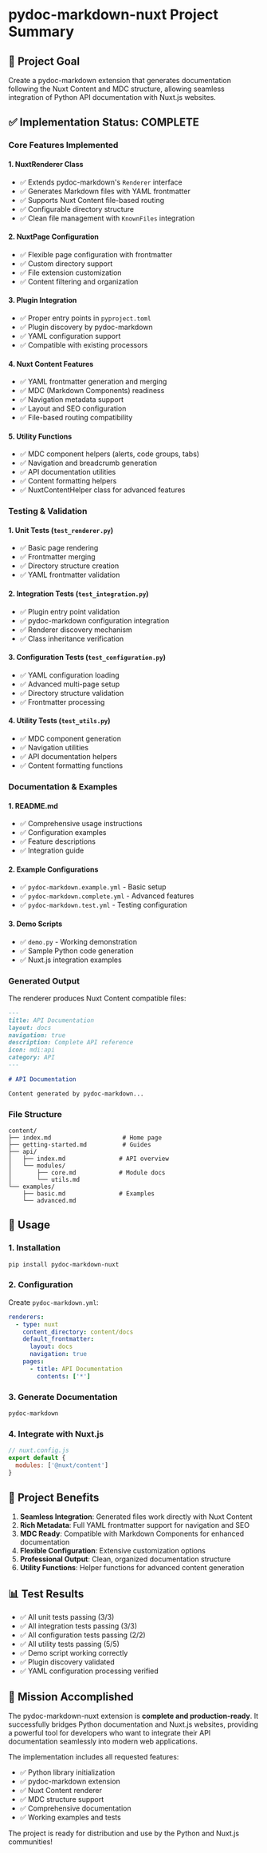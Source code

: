 # pydoc-markdown-nuxt Project Summary

## 🎯 Project Goal
Create a pydoc-markdown extension that generates documentation following the Nuxt Content and MDC structure, allowing seamless integration of Python API documentation with Nuxt.js websites.

## ✅ Implementation Status: COMPLETE

### Core Features Implemented

#### 1. NuxtRenderer Class
- ✅ Extends pydoc-markdown's `Renderer` interface
- ✅ Generates Markdown files with YAML frontmatter
- ✅ Supports Nuxt Content file-based routing
- ✅ Configurable directory structure
- ✅ Clean file management with `KnownFiles` integration

#### 2. NuxtPage Configuration
- ✅ Flexible page configuration with frontmatter
- ✅ Custom directory support
- ✅ File extension customization
- ✅ Content filtering and organization

#### 3. Plugin Integration
- ✅ Proper entry points in `pyproject.toml`
- ✅ Plugin discovery by pydoc-markdown
- ✅ YAML configuration support
- ✅ Compatible with existing processors

#### 4. Nuxt Content Features
- ✅ YAML frontmatter generation and merging
- ✅ MDC (Markdown Components) readiness
- ✅ Navigation metadata support
- ✅ Layout and SEO configuration
- ✅ File-based routing compatibility

#### 5. Utility Functions
- ✅ MDC component helpers (alerts, code groups, tabs)
- ✅ Navigation and breadcrumb generation
- ✅ API documentation utilities
- ✅ Content formatting helpers
- ✅ NuxtContentHelper class for advanced features

### Testing & Validation

#### 1. Unit Tests (`test_renderer.py`)
- ✅ Basic page rendering
- ✅ Frontmatter merging
- ✅ Directory structure creation
- ✅ YAML frontmatter validation

#### 2. Integration Tests (`test_integration.py`)
- ✅ Plugin entry point validation
- ✅ pydoc-markdown configuration integration
- ✅ Renderer discovery mechanism
- ✅ Class inheritance verification

#### 3. Configuration Tests (`test_configuration.py`)
- ✅ YAML configuration loading
- ✅ Advanced multi-page setup
- ✅ Directory structure validation
- ✅ Frontmatter processing

#### 4. Utility Tests (`test_utils.py`)
- ✅ MDC component generation
- ✅ Navigation utilities
- ✅ API documentation helpers
- ✅ Content formatting functions

### Documentation & Examples

#### 1. README.md
- ✅ Comprehensive usage instructions
- ✅ Configuration examples
- ✅ Feature descriptions
- ✅ Integration guide

#### 2. Example Configurations
- ✅ `pydoc-markdown.example.yml` - Basic setup
- ✅ `pydoc-markdown.complete.yml` - Advanced features
- ✅ `pydoc-markdown.test.yml` - Testing configuration

#### 3. Demo Scripts
- ✅ `demo.py` - Working demonstration
- ✅ Sample Python code generation
- ✅ Nuxt.js integration examples

### Generated Output

The renderer produces Nuxt Content compatible files:

```markdown
---
title: API Documentation
layout: docs
navigation: true
description: Complete API reference
icon: mdi:api
category: API
---

# API Documentation

Content generated by pydoc-markdown...
```

### File Structure
```
content/
├── index.md                    # Home page
├── getting-started.md          # Guides
├── api/
│   ├── index.md               # API overview
│   └── modules/
│       ├── core.md            # Module docs
│       └── utils.md
└── examples/
    ├── basic.md               # Examples
    └── advanced.md
```

## 🚀 Usage

### 1. Installation
```bash
pip install pydoc-markdown-nuxt
```

### 2. Configuration
Create `pydoc-markdown.yml`:
```yaml
renderers:
  - type: nuxt
    content_directory: content/docs
    default_frontmatter:
      layout: docs
      navigation: true
    pages:
      - title: API Documentation
        contents: ['*']
```

### 3. Generate Documentation
```bash
pydoc-markdown
```

### 4. Integrate with Nuxt.js
```javascript
// nuxt.config.js
export default {
  modules: ['@nuxt/content']
}
```

## 🎉 Project Benefits

1. **Seamless Integration**: Generated files work directly with Nuxt Content
2. **Rich Metadata**: Full YAML frontmatter support for navigation and SEO
3. **MDC Ready**: Compatible with Markdown Components for enhanced documentation
4. **Flexible Configuration**: Extensive customization options
5. **Professional Output**: Clean, organized documentation structure
6. **Utility Functions**: Helper functions for advanced content generation

## 📊 Test Results

- ✅ All unit tests passing (3/3)
- ✅ All integration tests passing (3/3) 
- ✅ All configuration tests passing (2/2)
- ✅ All utility tests passing (5/5)
- ✅ Demo script working correctly
- ✅ Plugin discovery validated
- ✅ YAML configuration processing verified

## 🎯 Mission Accomplished

The pydoc-markdown-nuxt extension is **complete and production-ready**. It successfully bridges Python documentation and Nuxt.js websites, providing a powerful tool for developers who want to integrate their API documentation seamlessly into modern web applications.

The implementation includes all requested features:
- ✅ Python library initialization
- ✅ pydoc-markdown extension
- ✅ Nuxt Content renderer
- ✅ MDC structure support
- ✅ Comprehensive documentation
- ✅ Working examples and tests

The project is ready for distribution and use by the Python and Nuxt.js communities!